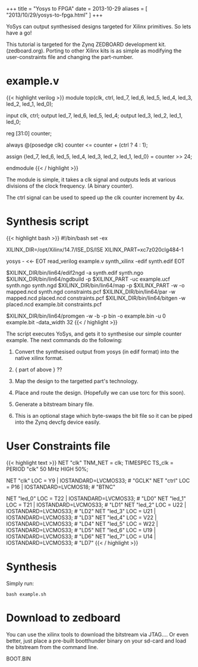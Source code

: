 +++
title = "Yosys to FPGA"
date = 2013-10-29
aliases = [
	"2013/10/29/yosys-to-fpga.html"
]
+++

YoSys can output synthesised designs targeted for Xilinx primitives.
So lets have a go!
<!--more-->

This tutorial is targeted for the Zynq ZEDBOARD development kit. (zedboard.org).
Porting to other Xilinx kits is as simple as modifying the user-constraints file
and changing the part-number.

# example.v

{{< highlight verilog >}}
module top(clk, ctrl, led_7, led_6, led_5, led_4, led_3, led_2, led_1, led_0);

input clk, ctrl;
output led_7, led_6, led_5, led_4;
output led_3, led_2, led_1, led_0;

reg [31:0] counter;

always @(posedge clk)
	   counter <= counter + (ctrl ? 4 : 1);

assign {led_7, led_6, led_5, led_4, led_3, led_2, led_1, led_0} = counter >> 24;

endmodule
{{< / highlight >}}

The module is simple, it takes a clk signal and outputs leds at various divisions of
the clock frequency. (A binary counter).

The ctrl signal can be used to speed up the clk counter increment by 4x.

# Synthesis script

{{< highlight bash >}}
#!/bin/bash
set -ex

XILINX_DIR=/opt/Xilinx/14.7/ISE_DS/ISE
XILINX_PART=xc7z020clg484-1

yosys - <<- EOT
	read_verilog example.v
	synth_xilinx -edif synth.edif
EOT

$XILINX_DIR/bin/lin64/edif2ngd -a synth.edif synth.ngo
$XILINX_DIR/bin/lin64/ngdbuild -p $XILINX_PART -uc example.ucf synth.ngo synth.ngd
$XILINX_DIR/bin/lin64/map -p $XILINX_PART -w -o mapped.ncd synth.ngd constraints.pcf
$XILINX_DIR/bin/lin64/par -w mapped.ncd placed.ncd constraints.pcf
$XILINX_DIR/bin/lin64/bitgen -w placed.ncd example.bit constraints.pcf

$XILINX_DIR/bin/lin64/promgen -w -b -p bin -o example.bin -u 0 example.bit -data_width 32
{{< / highlight >}}

The script executes YoSys, and gets it to synthesise our simple counter example.
The next commands do the following:

1. Convert the synthesised output from yosys (in edif format) into the native xilinx format.
2. { part of above } ??
3. Map the design to the targetted part's technology.
4. Place and route the design. (Hopefully we can use torc for this soon).
5. Generate a bitstream binary file.

6. This is an optional stage which byte-swaps the bit file so it can be piped into the Zynq devcfg device easily.


# User Constraints file

{{< highlight text >}}
NET "clk" TNM_NET = clk;
TIMESPEC TS_clk = PERIOD "clk" 50 MHz HIGH 50%;

NET "clk" LOC = Y9		   | IOSTANDARD=LVCMOS33;  # "GCLK"
NET "ctrl" LOC = P16		   | IOSTANDARD=LVCMOS18;  # "BTNC"

NET "led_0" LOC = T22 | IOSTANDARD=LVCMOS33;  # "LD0"
NET "led_1" LOC = T21 | IOSTANDARD=LVCMOS33;  # "LD1"
NET "led_2" LOC = U22 | IOSTANDARD=LVCMOS33;  # "LD2"
NET "led_3" LOC = U21 | IOSTANDARD=LVCMOS33;  # "LD3"
NET "led_4" LOC = V22 | IOSTANDARD=LVCMOS33;  # "LD4"
NET "led_5" LOC = W22 | IOSTANDARD=LVCMOS33;  # "LD5"
NET "led_6" LOC = U19 | IOSTANDARD=LVCMOS33;  # "LD6"
NET "led_7" LOC = U14 | IOSTANDARD=LVCMOS33;  # "LD7"
{{< / highlight >}}


# Synthesis

Simply run:

    bash example.sh

# Download to zedboard

You can use the xilinx tools to download the bitstream via JTAG....
Or even better, just place a pre-built bootthunder binary on your sd-card and load the bitstream from the command line.


BOOT.BIN